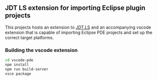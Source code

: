 ## JDT LS extension for importing Eclipse plugin projects

This projects hosts an extension to [JDT.LS](https://github.com/eclipse/eclipse.jdt.ls) and 
an accompanying vscode extension that is capable of importing Eclipse PDE projects and set up
the correct target platforms. 

### Building the vscode extension
```bash
cd vscode-pde
npm install
npm run build-server
vsce package 
```
